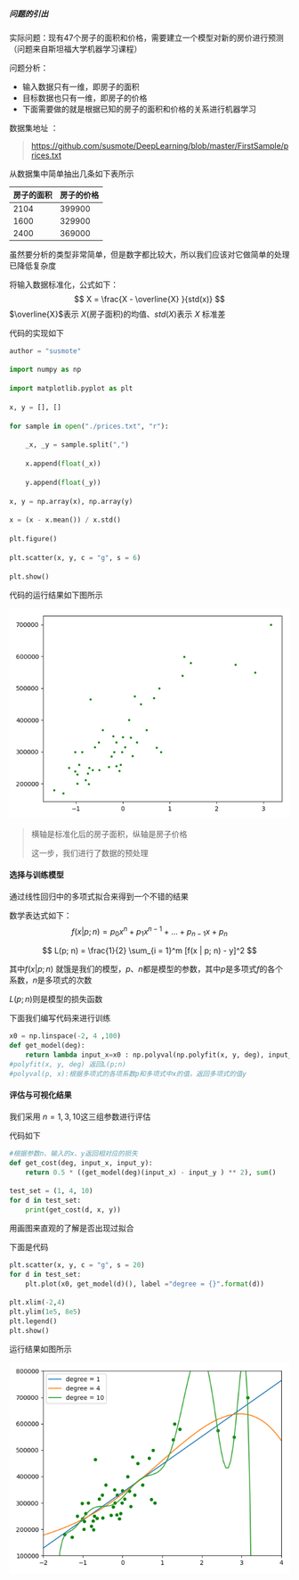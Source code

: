 ##### 问题的引出

实际问题：现有47个房子的面积和价格，需要建立一个模型对新的房价进行预测（问题来自斯坦福大学机器学习课程）

问题分析：

- 输入数据只有一维，即房子的面积
- 目标数据也只有一维，即房子的价格
- 下面需要做的就是根据已知的房子的面积和价格的关系进行机器学习

数据集地址 ：

> https://github.com/susmote/DeepLearning/blob/master/FirstSample/prices.txt	

从数据集中简单抽出几条如下表所示

| 房子的面积 | 房子的价格 |
| ---------- | ---------- |
| 2104       | 399900     |
| 1600       | 329900     |
| 2400       | 369000     |

虽然要分析的类型非常简单，但是数字都比较大，所以我们应该对它做简单的处理已降低复杂度

将输入数据标准化，公式如下：
$$
X = \frac{X  - \overline{X} }{std(x)}
$$
$\overline{X}$表示 $X$(房子面积)的均值、$std(X)$表示 $X$ 标准差

代码的实现如下

```python
author = "susmote"

import numpy as np

import matplotlib.pyplot as plt

x, y = [], []

for sample in open("./prices.txt", "r"):

    _x, _y = sample.split(",")

    x.append(float(_x))

    y.append(float(_y))

x, y = np.array(x), np.array(y)

x = (x - x.mean()) / x.std()

plt.figure()

plt.scatter(x, y, c = "g", s = 6)

plt.show()

```



代码的运行结果如下图所示

![运行结果01](../images/1523513768916.png)



> 横轴是标准化后的房子面积，纵轴是房子价格
>
> 这一步，我们进行了数据的预处理



#### 选择与训练模型

通过线性回归中的多项式拟合来得到一个不错的结果



数学表达式如下：
$$
f(x |p;n) = p_0x^n + p_1x^{n-1} + ... + p_{n-1}x + p_n
$$

$$
L(p; n) = \frac{1}{2} \sum_{i = 1}^m [f(x | p; n) - y]^2
$$

其中$f(x | p;n)$ 就饿是我们的模型，$p$、$n$都是模型的参数，其中$p$是多项式$f$的各个系数，$n$是多项式的次数

$L(p;n)$则是模型的损失函数



下面我们编写代码来进行训练

```python
x0 = np.linspace(-2, 4 ,100)
def get_model(deg):
    return lambda input_x=x0 : np.polyval(np.polyfit(x, y, deg), input_x)
#polyfit(x, y, deg) 返回L(p;n)
#polyval(p, x):根据多项式的各项系数p和多项式中x的值，返回多项式的值y
```



#### 评估与可视化结果

我们采用 $n = 1, 3,10$这三组参数进行评估

代码如下

```python
#根据参数n、输入的x、y返回相对应的损失
def get_cost(deg, input_x, input_y):
    return 0.5 * ((get_model(deg)(input_x) - input_y ) ** 2), sum()

test_set = (1, 4, 10)
for d in test_set:
    print(get_cost(d, x, y))
```





用画图来直观的了解是否出现过拟合

下面是代码

```python
plt.scatter(x, y, c = "g", s = 20)
for d in test_set:
    plt.plot(x0, get_model(d)(), label ="degree = {}".format(d))
    
plt.xlim(-2,4)
plt.ylim(1e5, 8e5)
plt.legend()
plt.show()
```

运行结果如图所示

![运行结果02](../images/1523513693347.png)

